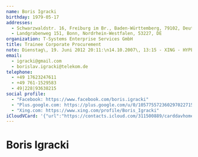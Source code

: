 ```yaml
---
name: Boris Igracki
birthday: 1979-05-17
addresses:
  - Schwarzwaldstr. 16, Freiburg im Br., Baden-Württemberg, 79102, Deutschlan
  - Landgrabenweg 151, Bonn, Nordrhein-Westfalen, 53227, DE
organization: T-Systems Enterprise Services GmbH
title: Trainee Corporate Procurement
note: Dienstag\, 19. Juni 2012 20:11:\n14.10.2007\, 13:15 - XING - HYPERLINK\"http://www.xing.com<sn>id:1232149117/friendof:1443652815</sn>\" http://www.xing.com<sn>id:1232149117/friendof:1443652815</sn>\n------------------------------------------------------------------\n14.10.2007\, 13:15 - XING -HYPERLINK \"http://www.xing.com<sn>id:1232149117/friendof:1443652815</sn>\" http://www.xing.com<sn>id:1232149117/friendof:1443652815</sn>
email:
  - igracki@gmail.com
  - borislav.igracki@telekom.de
telephone:
  - +49 17623247611
  - +49 761-1529583
  - 49|228|93638215
social profile:
  - "Facebook: https://www.facebook.com/boris.igracki"
  - "Plus.google.com: https://plus.google.com/u/0/105775572360297022715"
  - "Xing.com: https://www.xing.com/profile/Boris_Igracki"
iCloudVCard: '{"url":"https://contacts.icloud.com/311500889/carddavhome/card/ODQzNmUzNTAtMjc2OS00ZjgzLTg2OTUtMzhiNzY3YTJmYzc0.vcf","etag":"\"kmfhdkv7\"","data":"BEGIN:VCARD\r\nVERSION:3.0\r\nFN:\r\nN:Igracki;Boris;;;\r\nUID:8436e350-2769-4f83-8695-38b767a2fc74\r\nBDAY;VALUE=date:1979-05-17\r\nADR:;;Schwarzwaldstr. 16;Freiburg im Br.;Baden-Württemberg;79102;Deutschlan\r\n ;\r\nADR:;;Landgrabenweg 151;Bonn;Nordrhein-Westfalen;53227;DE;\r\nitem1.X-ABLABEL:Work\r\nitem2.X-ABLABEL:Work\r\nPRODID:-//Apple Inc.//iOS 10.2.1//EN\r\nREV:2025-04-03T22:11:35Z\r\nORG:T-Systems Enterprise Services GmbH;\r\nTITLE:Trainee Corporate Procurement\r\nNOTE:Dienstag\\, 19. Juni 2012 20:11:\\n14.10.2007\\, 13:15 - XING - HYPERLINK\r\n \\\"http://www.xing.com<sn>id:1232149117/friendof:1443652815</sn>\\\" http://ww\r\n w.xing.com<sn>id:1232149117/friendof:1443652815</sn>\\n---------------------\r\n ---------------------------------------------\\n14.10.2007\\, 13:15 - XING -H\r\n YPERLINK \\\"http://www.xing.com<sn>id:1232149117/friendof:1443652815</sn>\\\" \r\n http://www.xing.com<sn>id:1232149117/friendof:1443652815</sn>\r\nEMAIL:igracki@gmail.com\r\nEMAIL:borislav.igracki@telekom.de\r\nTEL:+49 17623247611\r\nTEL:+49 761-1529583\r\nTEL:49|228|93638215\r\n;VALUE=uri:https://gateway.icloud.com/contacts/311500889/ck/card/2d3720b475\r\n 86dabf9fe4fc29de1fd125\r\nX-SOCIALPROFILE;type=facebook;x-user=boris.igracki;x-displayname=Boris Igra\r\n cki:https://www.facebook.com/boris.igracki\r\nX-SOCIALPROFILE;type=plus.google.com;x-user=105775572360297022715:https://p\r\n lus.google.com/u/0/105775572360297022715\r\nX-SOCIALPROFILE;type=xing.com;x-user=Boris_Igracki:https://www.xing.com/pro\r\n file/Boris_Igracki\r\nEND:VCARD"}'
---
```

# Boris Igracki